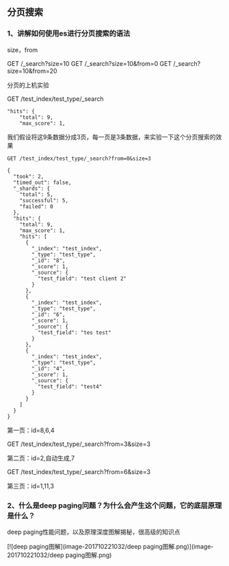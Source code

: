 

## 分页搜索

### 1、讲解如何使用es进行分页搜索的语法

size，from

GET /_search?size=10
GET /_search?size=10&from=0
GET /_search?size=10&from=20

分页的上机实验

GET /test_index/test_type/_search

```
"hits": {
    "total": 9,
    "max_score": 1,
```

我们假设将这9条数据分成3页，每一页是3条数据，来实验一下这个分页搜索的效果

```
GET /test_index/test_type/_search?from=0&size=3

{
  "took": 2,
  "timed_out": false,
  "_shards": {
    "total": 5,
    "successful": 5,
    "failed": 0
  },
  "hits": {
    "total": 9,
    "max_score": 1,
    "hits": [
      {
        "_index": "test_index",
        "_type": "test_type",
        "_id": "8",
        "_score": 1,
        "_source": {
          "test_field": "test client 2"
        }
      },
      {
        "_index": "test_index",
        "_type": "test_type",
        "_id": "6",
        "_score": 1,
        "_source": {
          "test_field": "tes test"
        }
      },
      {
        "_index": "test_index",
        "_type": "test_type",
        "_id": "4",
        "_score": 1,
        "_source": {
          "test_field": "test4"
        }
      }
    ]
  }
}
```

第一页：id=8,6,4

GET /test_index/test_type/_search?from=3&size=3

第二页：id=2,自动生成,7

GET /test_index/test_type/_search?from=6&size=3

第三页：id=1,11,3

### 2、什么是deep paging问题？为什么会产生这个问题，它的底层原理是什么？

deep paging性能问题，以及原理深度图解揭秘，很高级的知识点

[![deep paging图解](image-201710221032/deep paging图解.png)](image-201710221032/deep paging图解.png)
